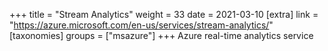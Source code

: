 +++
title = "Stream Analytics"
weight = 33
date = 2021-03-10
[extra]
link = "https://azure.microsoft.com/en-us/services/stream-analytics/"
[taxonomies]
groups = ["msazure"]
+++
Azure real-time analytics service

